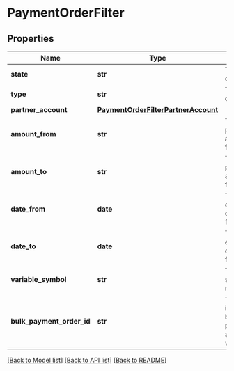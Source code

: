 # PaymentOrderFilter

## Properties
Name | Type | Description | Notes
------------ | ------------- | ------------- | -------------
**state** | **str** | The payment order state | [optional] 
**type** | **str** | The payment order type | [optional] 
**partner_account** | [**PaymentOrderFilterPartnerAccount**](PaymentOrderFilterPartnerAccount.md) |  | [optional] 
**amount_from** | **str** | The minimal payment amount for filtering | [optional] 
**amount_to** | **str** | The maximal payment amount for filtering | [optional] 
**date_from** | **date** | The minimal effective/value date for filtering | [optional] 
**date_to** | **date** | The maximal effective/value date for filtering | [optional] 
**variable_symbol** | **str** | The variable symbol (exact match) | [optional] 
**bulk_payment_order_id** | **str** | The unique identifier for bulk order the payment is associated with | [optional] 

[[Back to Model list]](../README.md#documentation-for-models) [[Back to API list]](../README.md#documentation-for-api-endpoints) [[Back to README]](../README.md)


